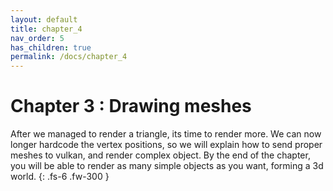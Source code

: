 ```yaml
---
layout: default
title: chapter_4
nav_order: 5
has_children: true
permalink: /docs/chapter_4
---
```


# Chapter 3 : Drawing meshes

After we managed to render a triangle, its time to render more.
We can now longer hardcode the vertex positions, so we will explain how to send proper meshes to vulkan, and render complex object.
By the end of the chapter, you will be able to render as many simple objects as you want, forming a 3d world.
{: .fs-6 .fw-300 }
